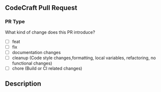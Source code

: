 ## CodeCraft Pull Request

### PR Type

What kind of change does this PR introduce?

- [ ] feat
- [ ] fix
- [ ] documentation changes
- [ ] cleanup (Code style changes,formatting, local variables, refactoring, no functional changes)
- [ ] chore (Build or CI related changes)

<!-- Please select only one option that corresponds to the type of PR you wish to submit. # -->

## Description

<!-- Please describe the current behavior and expected new behavior, or link to the relevant item # -->
